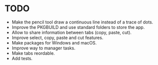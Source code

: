 # TODO

- Make the pencil tool draw a continuous line instead of a trace of dots.
- Improve the PKGBUILD and use standard folders to store the app.
- Allow to share information between tabs (copy, paste, cut).
- Improve select, copy, paste and cut features.
- Make packages for Windows and macOS.
- Improve way to manager tasks.
- Make tabs reordable.
- Add tests.
